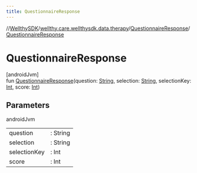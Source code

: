 ```yaml
---
title: QuestionnaireResponse
---
```

//[WellthySDK](../../../index.html)/[wellthy.care.wellthysdk.data.therapy](../index.html)/[QuestionnaireResponse](index.html)/[QuestionnaireResponse](-questionnaire-response.html)



# QuestionnaireResponse



[androidJvm]\
fun [QuestionnaireResponse](-questionnaire-response.html)(question: [String](https://kotlinlang.org/api/latest/jvm/stdlib/kotlin/-string/index.html), selection: [String](https://kotlinlang.org/api/latest/jvm/stdlib/kotlin/-string/index.html), selectionKey: [Int](https://kotlinlang.org/api/latest/jvm/stdlib/kotlin/-int/index.html), score: [Int](https://kotlinlang.org/api/latest/jvm/stdlib/kotlin/-int/index.html))



## Parameters


androidJvm

| | |
|---|---|
| question | : String |
| selection | : String |
| selectionKey | : Int |
| score | : Int |




